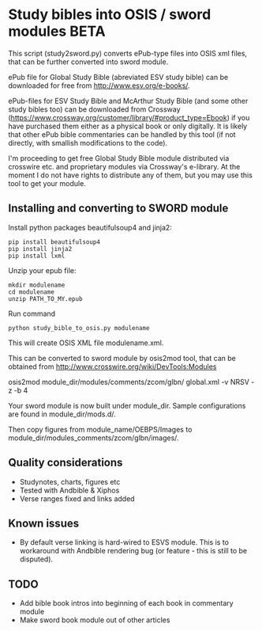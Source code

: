Study bibles into OSIS / sword modules BETA
===========================================

This script (study2sword.py) converts ePub-type files into OSIS xml files, that can be further converted into
sword module.

ePub file for Global Study Bible (abreviated ESV study bible) can be downloaded for free from http://www.esv.org/e-books/.

ePub-files for ESV Study Bible and McArthur Study Bible (and some other study bibles too)
can be downloaded from Crossway (https://www.crossway.org/customer/library/#product_type=Ebook) if you have purchased them either
as a physical book or only digitally. It is likely that other ePub bible commentaries can be handled by
this tool (if not directly, with smallish modifications to the code).

I'm proceeding to get free Global Study Bible module distributed via crosswire etc. and proprietary
modules via Crossway's e-library. At the moment I do not have rights to distribute any of them, but you
may use this tool to get your module.

Installing and converting to SWORD module
-----------------------------------------

Install python packages beautifulsoup4 and jinja2:

    pip install beautifulsoup4
    pip install jinja2
    pip install lxml

Unzip your epub file:

    mkdir modulename
    cd modulename
    unzip PATH_TO_MY.epub

Run command

    python study_bible_to_osis.py modulename

This will create OSIS XML file modulename.xml.

This can be converted to sword module by osis2mod tool, that can be obtained from
http://www.crosswire.org/wiki/DevTools:Modules

   osis2mod module_dir/modules/comments/zcom/glbn/ global.xml -v NRSV -z -b 4

Your sword module is now built under module_dir. Sample configurations are found in
module_dir/mods.d/.

Then copy figures from module_name/OEBPS/Images to module_dir/modules_comments/zcom/glbn/images/.

Quality considerations
----------------------
 - Studynotes, charts, figures etc
 - Tested with Andbible & Xiphos
 - Verse ranges fixed and links added

Known issues
------------
 - By default verse linking is hard-wired to ESVS module. This is to workaround with Andbible
   <reference> rendering bug (or feature - this is still to be disputed).

TODO
----
  - Add bible book intros into beginning of each book in commentary module
  - Make sword book module out of other articles
